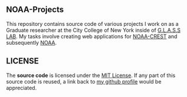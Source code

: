 NOAA-Projects
-------------

This repository contains source code of various projects I work on as a Graduate researcher at the City College of New York inside of 
[G.L.A.S.S LAB](https://bitbucket.org/glasslab/profile/members). My tasks involve creating web applications for [NOAA-CREST](http://crest.ccny.cuny.edu/) and subsequently [NOAA](http://www.noaa.gov/).



LICENSE
-------

The **source code** is licensed under the [MIT License](https://github.com/DrkSephy/NOAA-Projects/blob/master/LICENSE.txt). If any part of this source code is reused, a link back to [my github profile](https://github.com/DrkSephy) would be appreciated. 
